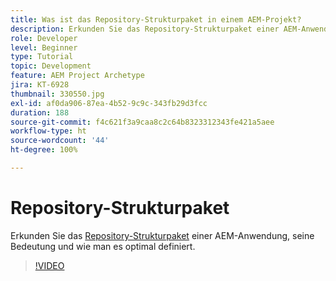 ```yaml
---
title: Was ist das Repository-Strukturpaket in einem AEM-Projekt?
description: Erkunden Sie das Repository-Strukturpaket einer AEM-Anwendung, dessen Bedeutung und die richtige Definition.
role: Developer
level: Beginner
type: Tutorial
topic: Development
feature: AEM Project Archetype
jira: KT-6928
thumbnail: 330550.jpg
exl-id: af0da906-87ea-4b52-9c9c-343fb29d3fcc
duration: 188
source-git-commit: f4c621f3a9caa8c2c64b8323312343fe421a5aee
workflow-type: ht
source-wordcount: '44'
ht-degree: 100%

---
```


# Repository-Strukturpaket

Erkunden Sie das [Repository-Strukturpaket](https://experienceleague.adobe.com/docs/experience-manager-cloud-service/implementing/developing/repository-structure-package.html?lang=de) einer AEM-Anwendung, seine Bedeutung und wie man es optimal definiert.

>[!VIDEO](https://video.tv.adobe.com/v/330550?quality=12&learn=on)
